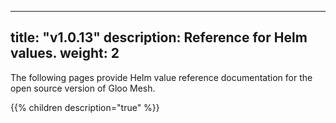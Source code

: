 
---
title: "v1.0.13"
description: Reference for Helm values.
weight: 2
---

The following pages provide Helm value reference documentation for the open source version of Gloo Mesh.

{{% children description="true" %}}

